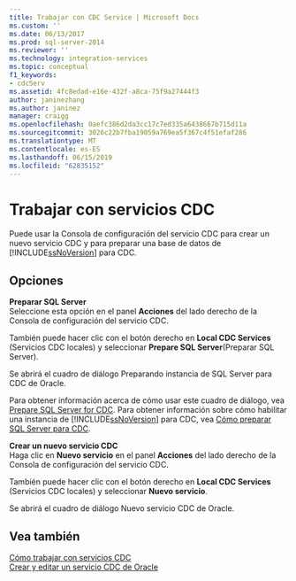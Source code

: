 ```yaml
---
title: Trabajar con CDC Service | Microsoft Docs
ms.custom: ''
ms.date: 06/13/2017
ms.prod: sql-server-2014
ms.reviewer: ''
ms.technology: integration-services
ms.topic: conceptual
f1_keywords:
- cdcServ
ms.assetid: 4fc8edad-e16e-432f-a8ca-75f9a27444f3
author: janinezhang
ms.author: janinez
manager: craigg
ms.openlocfilehash: 0aefc386d2da3cc17c7ed335a6438667b715d11a
ms.sourcegitcommit: 3026c22b7fba19059a769ea5f367c4f51efaf286
ms.translationtype: MT
ms.contentlocale: es-ES
ms.lasthandoff: 06/15/2019
ms.locfileid: "62835152"
---
```

# <a name="work-with-cdc-services"></a>Trabajar con servicios CDC
  Puede usar la Consola de configuración del servicio CDC para crear un nuevo servicio CDC y para preparar una base de datos de [!INCLUDE[ssNoVersion](../../includes/ssnoversion-md.md)] para CDC.  
  
## <a name="options"></a>Opciones  
 **Preparar SQL Server**  
 Seleccione esta opción en el panel **Acciones** del lado derecho de la Consola de configuración del servicio CDC.  
  
 También puede hacer clic con el botón derecho en **Local CDC Services** (Servicios CDC locales) y seleccionar **Prepare SQL Server**(Preparar SQL Server).  
  
 Se abrirá el cuadro de diálogo Preparando instancia de SQL Server para CDC de Oracle.  
  
 Para obtener información acerca de cómo usar este cuadro de diálogo, vea [Prepare SQL Server for CDC](prepare-sql-server-for-cdc.md). Para obtener información sobre cómo habilitar una instancia de [!INCLUDE[ssNoVersion](../../includes/ssnoversion-md.md)] para CDC, vea [Cómo preparar SQL Server para CDC](how-to-prepare-sql-server-for-cdc.md).  
  
 **Crear un nuevo servicio CDC**  
 Haga clic en **Nuevo servicio** en el panel **Acciones** del lado derecho de la Consola de configuración del servicio CDC.  
  
 También puede hacer clic con el botón derecho en **Local CDC Services** (Servicios CDC locales) y seleccionar **Nuevo servicio**.  
  
 Se abrirá el cuadro de diálogo Nuevo servicio CDC de Oracle.  
  
## <a name="see-also"></a>Vea también  
 [Cómo trabajar con servicios CDC](work-with-cdc-services.md)   
 [Crear y editar un servicio CDC de Oracle](create-and-edit-an-oracle-cdc-service.md)  
  
  
